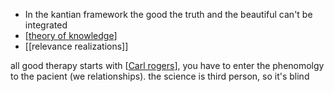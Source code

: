 

- In the kantian framework the good the truth and the beautiful can't be integrated
- [[theory of knowledge]]
- [[relevance realizations]]

all good therapy starts with [[Carl rogers]], you have to enter the phenomolgy to the pacient (we relationships). the science is third person, so it's blind

[//begin]: # "Autogenerated link references for markdown compatibility"
[theory of knowledge]: <theory of knowledge.md> "theory of knowledge"
[Carl rogers]: <../Carl rogers.md> "Carl rogers"
[//end]: # "Autogenerated link references"